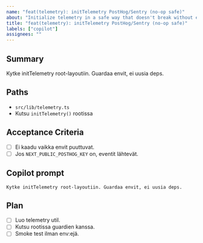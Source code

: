 ```yaml
---
name: "feat(telemetry): initTelemetry PostHog/Sentry (no-op safe)"
about: "Initialize telemetry in a safe way that doesn't break without envs"
title: "feat(telemetry): initTelemetry PostHog/Sentry (no-op safe)"
labels: ["copilot"]
assignees: ""
---
```


## Summary
Kytke initTelemetry root-layoutiin. Guardaa envit, ei uusia deps.

## Paths
- `src/lib/telemetry.ts`
- Kutsu `initTelemetry()` rootissa

## Acceptance Criteria
- [ ] Ei kaadu vaikka envit puuttuvat.
- [ ] Jos `NEXT_PUBLIC_POSTHOG_KEY` on, eventit lähtevät.

## Copilot prompt
```
Kytke initTelemetry root-layoutiin. Guardaa envit, ei uusia deps.
```

## Plan
- [ ] Luo telemetry util.
- [ ] Kutsu rootissa guardien kanssa.
- [ ] Smoke test ilman env:ejä.
